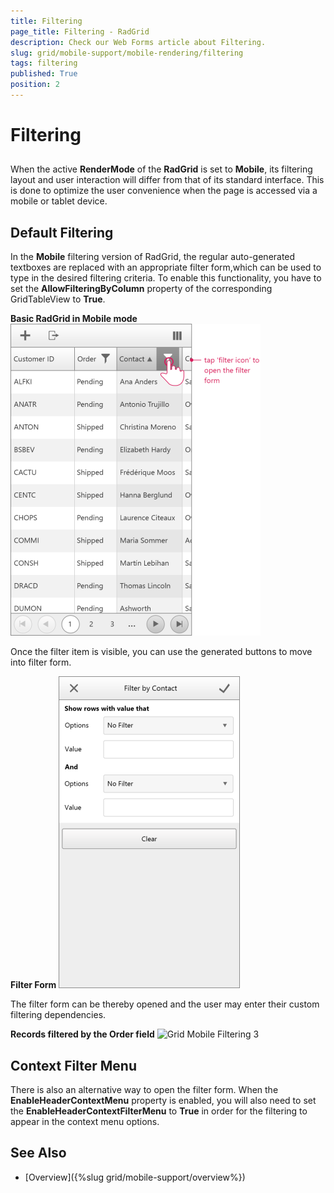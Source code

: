 ```yaml
---
title: Filtering
page_title: Filtering - RadGrid
description: Check our Web Forms article about Filtering.
slug: grid/mobile-support/mobile-rendering/filtering
tags: filtering
published: True
position: 2
---
```


# Filtering



## 

When the active **RenderMode** of the **RadGrid** is set to **Mobile**, its filtering layout and user interaction will differ from that of its standard interface. This is done to optimize the user convenience when the page is accessed via a mobile or tablet device.

## Default Filtering

In the **Mobile** filtering version of RadGrid, the regular auto-generated textboxes are replaced with an appropriate filter form,which can be used to type in the desired filtering criteria. To enable this functionality, you have to set the **AllowFilteringByColumn** property of the corresponding GridTableView to **True**.

**Basic RadGrid in Mobile mode**
![Grid Mobile Filtering 1](images/grid-mobile-filtering1.png)

Once the filter item is visible, you can use the generated buttons to move into filter form.

**Filter Form**
![Grid Mobile Filtering 2](images/grid-mobile-filtering2.png)

The filter form can be thereby opened and the user may enter their custom filtering dependencies.

**Records filtered by the Order field**
![Grid Mobile Filtering 3](images/grid-mobile-filtering3.png)

## Context Filter Menu

There is also an alternative way to open the filter form. When the **EnableHeaderContextMenu** property is enabled, you will also need to set the **EnableHeaderContextFilterMenu** to **True** in order for the filtering to appear in the context menu options.

## See Also

 * [Overview]({%slug grid/mobile-support/overview%})
